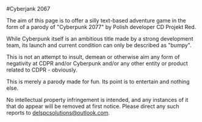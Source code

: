 #Cyberjank 2067

The aim of this page is to offer a silly text-based adventure game in the form of a parody of "Cyberpunk 2077" by Polish developer CD Projekt Red.

While Cyberpunk itself is an ambitious title made by a strong development team, its launch and current condition can only be described as "bumpy".

This is not an attempt to insult, demean or otherwise aim any form of negativity at CDPR and/or Cyberpunk and/or any other entity or product related to CDPR - obviously.

This is merely a parody made for fun. Its point is to entertain and nothing else.

No intellectual property infringement is intended, and any instances of it that do appear will be removed at first notice. Please direct any such reports to delspcsolutions@outlook.com.